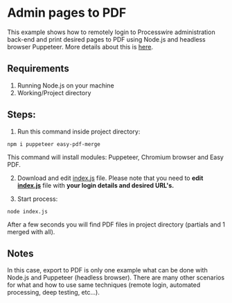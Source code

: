 # Admin pages to PDF

This example shows how to remotely login to Processwire administration back-end and print desired pages to PDF using Node.js and headless browser Puppeteer. More details about this is [here](https://processwire.com/talk/topic/20101-how-to-render-admin-page-into-a-variable-to-create-a-pdf/?do=findComment&comment=174364).

## Requirements
1) Running Node.js on your machine
2) Working/Project directory

## Steps:
1) Run this command inside project directory:
```
npm i puppeteer easy-pdf-merge
```
This command will install modules: Puppeteer, Chromium browser and Easy PDF.

2) Download and edit [index.js](https://github.com/OLSA/admin-to-pdf/blob/master/index.js) file.
Please note that you need to **edit [index.js](https://github.com/OLSA/admin-to-pdf/blob/master/index.js)** file with **your login details and desired URL's.**

3) Start process:
```
node index.js
```
After a few seconds you will find PDF files in project directory (partials and 1 merged with all).

## Notes
In this case, export to PDF is only one example what can be done with Node.js and Puppeteer (headless browser). 
There are many other scenarios for what and how to use same techniques (remote login, automated processing, deep testing, etc...).

